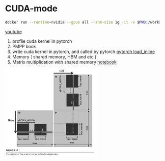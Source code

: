 # CUDA-mode 

```bash
docker run --runtime=nvidia --gpus all --shm-size 1g -it -v $PWD:/workspace -w /workspace nvcr.io/nvidia/pytorch:23.08-py3 bash
```

[youtube](https://www.youtube.com/@CUDAMODE)

1. profile cuda kernel in pytorch
2. PMPP book 
3. write cuda kernel in pytorch, and called by pytorch [pytorch load_inline](https://pytorch.org/docs/stable/cpp_extension.html#torch.utils.cpp_extension.load_inline)
4. Memory ( shared memory, HBM and etc )
5. Matrix multiplication with shared memory [notebook](notebook/shared%20matrix%20multiplication.ipynb)
<img src="img/tiled-matrix-multiplication.jpg" alt="drawing" width="300"/>